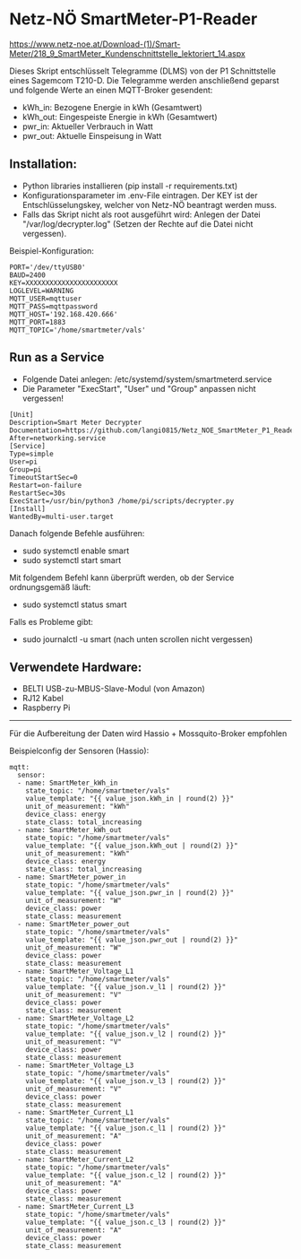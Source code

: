 # Netz-NÖ SmartMeter-P1-Reader

https://www.netz-noe.at/Download-(1)/Smart-Meter/218_9_SmartMeter_Kundenschnittstelle_lektoriert_14.aspx

Dieses Skript entschlüsselt Telegramme (DLMS) von der P1 Schnittstelle eines Sagemcom T210-D. Die Telegramme werden anschließend geparst und folgende Werte an einen MQTT-Broker gesendent:
- kWh_in: Bezogene Energie in kWh (Gesamtwert)
- kWh_out: Eingespeiste Energie in kWh (Gesamtwert)
- pwr_in: Aktueller Verbrauch in Watt
- pwr_out: Aktuelle Einspeisung in Watt

## Installation:
* Python libraries installieren (pip install -r requirements.txt)
* Konfigurationsparameter im .env-File eintragen. Der KEY ist der Entschlüsselungskey, welcher von Netz-NÖ beantragt werden muss.
* Falls das Skript nicht als root ausgeführt wird: Anlegen der Datei "/var/log/decrypter.log" (Setzen der Rechte auf die Datei nicht vergessen).

Beispiel-Konfiguration:
```
PORT='/dev/ttyUSB0'
BAUD=2400
KEY=XXXXXXXXXXXXXXXXXXXXXXX
LOGLEVEL=WARNING
MQTT_USER=mqttuser
MQTT_PASS=mqttpassword
MQTT_HOST='192.168.420.666'
MQTT_PORT=1883
MQTT_TOPIC='/home/smartmeter/vals'
```

## Run as a Service
- Folgende Datei anlegen: /etc/systemd/system/smartmeterd.service
- Die Parameter "ExecStart", "User" und "Group" anpassen nicht vergessen!
 ```
 [Unit]
Description=Smart Meter Decrypter
Documentation=https://github.com/langi0815/Netz_NOE_SmartMeter_P1_Reader
After=networking.service
[Service]
Type=simple
User=pi
Group=pi
TimeoutStartSec=0
Restart=on-failure
RestartSec=30s
ExecStart=/usr/bin/python3 /home/pi/scripts/decrypter.py
[Install]
WantedBy=multi-user.target
 ```
 
 Danach folgende Befehle ausführen:
 - sudo systemctl enable smart
 - sudo systemctl start smart

Mit folgendem Befehl kann überprüft werden, ob der Service ordnungsgemäß läuft:
- sudo systemctl status smart

Falls es Probleme gibt:
- sudo journalctl -u smart (nach unten scrollen nicht vergessen)

## Verwendete Hardware:
* BELTI USB-zu-MBUS-Slave-Modul (von Amazon)
* RJ12 Kabel
* Raspberry Pi

-------------
Für die Aufbereitung der Daten wird Hassio + Mossquito-Broker empfohlen

Beispielconfig der Sensoren (Hassio):
```
mqtt:
  sensor:
  - name: SmartMeter_kWh_in
    state_topic: "/home/smartmeter/vals"
    value_template: "{{ value_json.kWh_in | round(2) }}"
    unit_of_measurement: "kWh"
    device_class: energy
    state_class: total_increasing
  - name: SmartMeter_kWh_out
    state_topic: "/home/smartmeter/vals"
    value_template: "{{ value_json.kWh_out | round(2) }}"
    unit_of_measurement: "kWh"
    device_class: energy
    state_class: total_increasing
  - name: SmartMeter_power_in
    state_topic: "/home/smartmeter/vals"
    value_template: "{{ value_json.pwr_in | round(2) }}"
    unit_of_measurement: "W"
    device_class: power
    state_class: measurement
  - name: SmartMeter_power_out
    state_topic: "/home/smartmeter/vals"
    value_template: "{{ value_json.pwr_out | round(2) }}"
    unit_of_measurement: "W"
    device_class: power
    state_class: measurement
  - name: SmartMeter_Voltage_L1
    state_topic: "/home/smartmeter/vals"
    value_template: "{{ value_json.v_l1 | round(2) }}"
    unit_of_measurement: "V"
    device_class: power
    state_class: measurement
  - name: SmartMeter_Voltage_L2
    state_topic: "/home/smartmeter/vals"
    value_template: "{{ value_json.v_l2 | round(2) }}"
    unit_of_measurement: "V"
    device_class: power
    state_class: measurement
  - name: SmartMeter_Voltage_L3
    state_topic: "/home/smartmeter/vals"
    value_template: "{{ value_json.v_l3 | round(2) }}"
    unit_of_measurement: "V"
    device_class: power
    state_class: measurement
  - name: SmartMeter_Current_L1
    state_topic: "/home/smartmeter/vals"
    value_template: "{{ value_json.c_l1 | round(2) }}"
    unit_of_measurement: "A"
    device_class: power
    state_class: measurement
  - name: SmartMeter_Current_L2
    state_topic: "/home/smartmeter/vals"
    value_template: "{{ value_json.c_l2 | round(2) }}"
    unit_of_measurement: "A"
    device_class: power
    state_class: measurement
  - name: SmartMeter_Current_L3
    state_topic: "/home/smartmeter/vals"
    value_template: "{{ value_json.c_l3 | round(2) }}"
    unit_of_measurement: "A"
    device_class: power
    state_class: measurement
```
